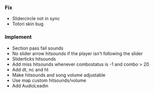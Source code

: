 ### Fix
- Slidercircle not in sync
- Totori skin bug

### Implement
- Section pass fail sounds
- No slider arrow hitsounds if the player isn't following the slider
- Sliderticks hitsounds
- Add miss hitsounds whenever combostatus is -1 and combo > 20
- Add dt, nc and ht
- Make hitsounds and song volume adjustable
- Use map custom hitsounds/volume
- Add AudioLeadin
